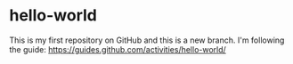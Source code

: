 # hello-world
This is my first repository on GitHub and this is a new branch. I'm following the guide: https://guides.github.com/activities/hello-world/
